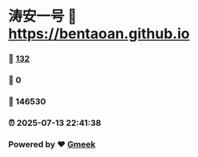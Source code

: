 # 涛安一号 :link: https://bentaoan.github.io 
### :page_facing_up: [132](https://bentaoan.github.io/tag.html) 
### :speech_balloon: 0 
### :hibiscus: 146530 
### :alarm_clock: 2025-07-13 22:41:38 
### Powered by :heart: [Gmeek](https://github.com/Meekdai/Gmeek)

